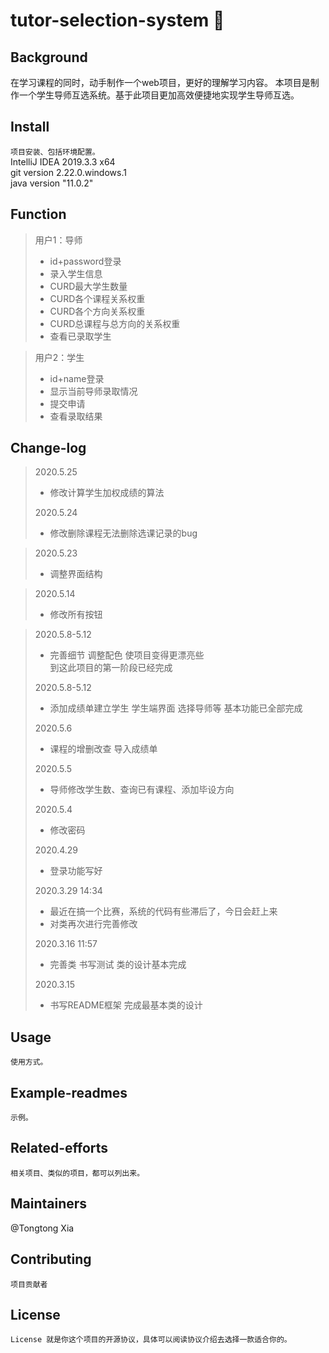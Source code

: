 # tutor-selection-system :raising_hand:

## Background
在学习课程的同时，动手制作一个web项目，更好的理解学习内容。
本项目是制作一个学生导师互选系统。基于此项目更加高效便捷地实现学生导师互选。

## Install
```项目安装、包括环境配置。```<br>
IntelliJ IDEA 2019.3.3 x64<br>
git version 2.22.0.windows.1<br>
java version "11.0.2"

## Function
>用户1：导师
>* id+password登录
>* 录入学生信息
>* CURD最大学生数量
>* CURD各个课程关系权重
>* CURD各个方向关系权重
>* CURD总课程与总方向的关系权重
>* 查看已录取学生

>用户2：学生
>* id+name登录
>* 显示当前导师录取情况
>* 提交申请
>* 查看录取结果

## Change-log
>2020.5.25
>* 修改计算学生加权成绩的算法
>
>2020.5.24
>* 修改删除课程无法删除选课记录的bug

>2020.5.23
>* 调整界面结构

>2020.5.14
>* 修改所有按钮

>2020.5.8-5.12
>* 完善细节 调整配色 使项目变得更漂亮些<br>
>到这此项目的第一阶段已经完成
>
>2020.5.8-5.12
>* 添加成绩单建立学生 学生端界面 选择导师等 基本功能已全部完成
>
>2020.5.6
>* 课程的增删改查 导入成绩单
>
>2020.5.5
>* 导师修改学生数、查询已有课程、添加毕设方向
>
>2020.5.4
>* 修改密码
>
>2020.4.29 
>* 登录功能写好
>
>2020.3.29 14:34
>* 最近在搞一个比赛，系统的代码有些滞后了，今日会赶上来
>* 对类再次进行完善修改
>
>2020.3.16 11:57
>* 完善类 书写测试 类的设计基本完成<br>
>
>2020.3.15
>* 书写README框架 完成最基本类的设计
>



## Usage
```使用方式。```

## Example-readmes
```示例。```

## Related-efforts
```相关项目、类似的项目，都可以列出来。```

## Maintainers
@Tongtong Xia
## Contributing
```项目贡献者```

## License
```License 就是你这个项目的开源协议，具体可以阅读协议介绍去选择一款适合你的。```